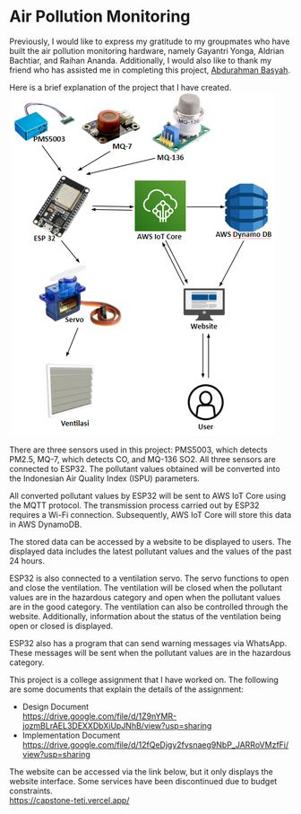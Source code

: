 # Air Pollution Monitoring

Previously, I would like to express my gratitude to my groupmates who have built the air pollution monitoring hardware, namely Gayantri Yonga, Aldrian Bachtiar, and Raihan Ananda. Additionally, I would also like to thank my friend who has assisted me in completing this project, [Abdurahman Basyah](https://github.com/AbdurahmanBasyah). <br />

Here is a brief explanation of the project that I have created. <br />
![Alt text](https://github.com/alfathlathif/air-pollution-monitoring-project/blob/master/Project%20Design%20Diagram.png) <br />

There are three sensors used in this project: PMS5003, which detects PM2.5, MQ-7, which detects CO, and MQ-136 SO2. All three sensors are connected to ESP32. The pollutant values obtained will be converted into the Indonesian Air Quality Index (ISPU) parameters. <br />

All converted pollutant values by ESP32 will be sent to AWS IoT Core using the MQTT protocol. The transmission process carried out by ESP32 requires a Wi-Fi connection. Subsequently, AWS IoT Core will store this data in AWS DynamoDB. <br />

The stored data can be accessed by a website to be displayed to users. The displayed data includes the latest pollutant values and the values of the past 24 hours. <br />

ESP32 is also connected to a ventilation servo. The servo functions to open and close the ventilation. The ventilation will be closed when the pollutant values are in the hazardous category and open when the pollutant values are in the good category. The ventilation can also be controlled through the website. Additionally, information about the status of the ventilation being open or closed is displayed. <br />

ESP32 also has a program that can send warning messages via WhatsApp. These messages will be sent when the pollutant values are in the hazardous category. <br />

This project is a college assignment that I have worked on. The following are some documents that explain the details of the assignment: <br />
- Design Document <br />
  https://drive.google.com/file/d/1Z9nYMR-jozmBLrAEL3DEXXDbXiUpJNhB/view?usp=sharing
- Implementation Document <br />
  https://drive.google.com/file/d/12fQeDjgy2fvsnaeg9NbP_JARRoVMzfFi/view?usp=sharing

The website can be accessed via the link below, but it only displays the website interface. Some services have been discontinued due to budget constraints. <br />
https://capstone-teti.vercel.app/
